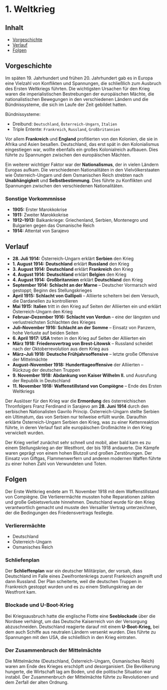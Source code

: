 # 1. Weltkrieg

## Inhalt

- [Vorgeschichte](#vorgeschichte)
- [Verlauf](#verlauf)
- [Folgen](#folgen)

## Vorgeschichte

Im späten 19. Jahrhundert und frühen 20. Jahrhundert gab es in Europa eine Vielzahl von Konflikten und Spannungen, die schließlich zum Ausbruch des Ersten Weltkriegs führten. Die wichtigsten Ursachen für den Krieg waren die imperialistischen Bestrebungen der europäischen Mächte, die nationalistischen Bewegungen in den verschiedenen Ländern und die Bündnissysteme, die sich im Laufe der Zeit gebildet hatten.

Bündnissysteme:

- Dreibund: `Deutschland`, `Österreich-Ungarn`, `Italien`
- Triple Entente: `Frankreich`, `Russland`, `Großbritannien`

Vor allem **Frankreich** und **England** profitierten von den Kolonien, die sie in Afrika und Asien besaßen. Deutschland, das erst spät in den Kolonialismus eingestiegen war, wollte ebenfalls ein großes Kolonialreich aufbauen. Dies führte zu Spannungen zwischen den europäischen Mächten.

Ein weiterer wichtiger Faktor war der **Nationalismus**, der in vielen Ländern Europas aufkam. Die verschiedenen Nationalitäten in den Vielvölkerstaaten wie Österreich-Ungarn und dem Osmanischen Reich strebten nach **Unabhängigkeit** und **Selbstbestimmung**. Dies führte zu Konflikten und Spannungen zwischen den verschiedenen Nationalitäten.

### Sonstige Vorkommnisse

- **1905:** Erster Marokkokrise
- **1911:** Zweiter Marokkokrise
- **1912–1913:** Balkankriege: Griechenland, Serbien, Montenegro und Bulgarien gegen das Osmanische Reich
- **1914:** Attentat von Sarajevo

## Verlauf

- **28. Juli 1914:** Österreich-Ungarn erklärt **Serbien** den Krieg
- **1. August 1914:** **Deutschland** erklärt **Russland** den Krieg
- **3. August 1914:** **Deutschland** erklärt **Frankreich** den Krieg
- **4. August 1914:** **Deutschland** erklärt **Belgien** den Krieg
- **4. August 1914:** **Großbritannien** erklärt **Deutschland** den Krieg
- **September 1914:** **Schlacht an der Marne** – Deutscher Vormarsch wird gestoppt; Beginn des Stellungskrieges
- **April 1915:** **Schlacht von Gallipoli** – Alliierte scheitern bei dem Versuch, die Dardanellen zu kontrollieren
- **Mai 1915:** **Italien** tritt in den Krieg auf Seiten der Alliierten ein und erklärt Österreich-Ungarn den Krieg
- **Februar–Dezember 1916:** **Schlacht von Verdun** – eine der längsten und verlustreichsten Schlachten des Krieges
- **Juli–November 1916:** **Schlacht an der Somme** – Einsatz von Panzern, hohe Verluste auf beiden Seiten
- **6. April 1917:** **USA** treten in den Krieg auf Seiten der Alliierten ein
- **März 1918:** **Friedensvertrag von Brest-Litowsk** – Russland scheidet nach der Oktoberrevolution aus dem Krieg aus
- **März–Juli 1918:** **Deutsche Frühjahrsoffensive** – letzte große Offensive der Mittelmächte
- **August–November 1918:** **Hunderttageoffensive** der Alliierten – Rückzug der deutschen Truppen
- **9. November 1918:** **Abdankung von Kaiser Wilhelm II.** und Ausrufung der Republik in Deutschland
- **11. November 1918:** **Waffenstillstand von Compiègne** – Ende des Ersten Weltkriegs

Der Auslöser für den Krieg war die **Ermordung** des österreichischen Thronfolgers Franz Ferdinand in Sarajevo am **28. Juni 1914** durch den serbischen Nationalisten Gavrilo Princip. Österreich-Ungarn stellte Serbien ein Ultimatum, das von Serbien nur teilweise erfüllt wurde. Daraufhin erklärte Österreich-Ungarn Serbien den Krieg, was zu einer Kettenreaktion führte, in deren Verlauf fast alle europäischen Großmächte in den Krieg verwickelt wurden.

Der Krieg verlief zunächst sehr schnell und mobil, aber bald kam es zu einem Stellungskrieg an der Westfront, der bis 1918 andauerte. Die Kämpfe waren geprägt von einem hohen Blutzoll und großen Zerstörungen. Der Einsatz von Giftgas, Flammenwerfern und anderen modernen Waffen führte zu einer hohen Zahl von Verwundeten und Toten.

## Folgen

Der Erste Weltkrieg endete am 11. November 1918 mit dem Waffenstillstand von Compiègne. Die Verlierermächte mussten hohe Reparationen zahlen und große Gebietsverluste hinnehmen. Deutschland wurde für den Krieg verantwortlich gemacht und musste den Versailler Vertrag unterzeichnen, der die Bedingungen des Friedensvertrags festlegte.

### Verlierermächte

- Deutschland
- Österreich-Ungarn
- Osmanisches Reich

### Schliefenplan

Der **Schlieffenplan** war ein deutscher Militärplan, der vorsah, dass Deutschland im Falle eines Zweifrontenkriegs zuerst Frankreich angreift und dann Russland. Der Plan scheiterte, weil die deutschen Truppen in Frankreich gestoppt wurden und es zu einem Stellungskrieg an der Westfront kam.

### Blockade und U-Boot-Krieg

Bei Kriegsausbruch hatte die englische Flotte eine **Seeblockade** über die Nordsee verhängt, um das Deutsche Kaiserreich von der Versorgung abzuschneiden. Deutschland reagierte darauf mit einem **U-Boot-Krieg,** bei dem auch Schiffe aus neutralen Ländern versenkt wurden. Dies führte zu Spannungen mit den USA, die schließlich in den Krieg eintraten.

### Der Zusammenbruch der Mittelmächte

Die Mittelmächte (Deutschland, Österreich-Ungarn, Osmanisches Reich) waren am Ende des Krieges erschöpft und desorganisiert. Die Bevölkerung hungerte, die Wirtschaft lag am Boden, und die politische Situation war instabil. Der Zusammenbruch der Mittelmächte führte zu Revolutionen und dem Zerfall der alten Ordnung.
